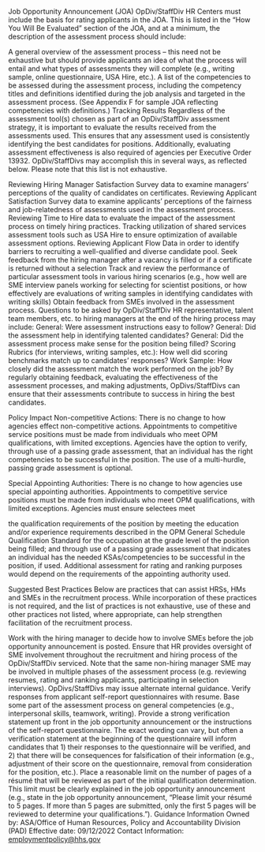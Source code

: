 
Job Opportunity Announcement (JOA)
OpDiv/StaffDiv HR Centers must include the basis for rating applicants in the JOA. This is listed in the “How You Will Be Evaluated” section of the JOA, and at a minimum, the description of the assessment process should include:

A general overview of the assessment process – this need not be exhaustive but should provide applicants an idea of what the process will entail and what types of assessments they will complete (e.g., writing sample, online questionnaire, USA Hire, etc.).
A list of the competencies to be assessed during the assessment process, including the competency titles and definitions identified during the job analysis and targeted in the assessment process. (See Appendix F for sample JOA reflecting competencies with definitions.)
Tracking Results
Regardless of the assessment tool(s) chosen as part of an OpDiv/StaffDiv assessment strategy, it is important to evaluate the results received from the assessments used. This ensures that any assessment used is consistently identifying the best candidates for positions. Additionally, evaluating assessment effectiveness is also required of agencies per Executive Order 13932.
OpDiv/StaffDivs may accomplish this in several ways, as reflected below. Please note that this list is not exhaustive.

Reviewing Hiring Manager Satisfaction Survey data to examine managers’ perceptions of the quality of candidates on certificates.
Reviewing Applicant Satisfaction Survey data to examine applicants’ perceptions of the fairness and job-relatedness of assessments used in the assessment process.
Reviewing Time to Hire data to evaluate the impact of the assessment process on timely hiring practices.
Tracking utilization of shared services assessment tools such as USA Hire to ensure optimization of available assessment options.
Reviewing Applicant Flow Data in order to identify barriers to recruiting a well-qualified and diverse candidate pool.
Seek feedback from the hiring manager after a vacancy is filled or if a certificate is returned without a selection
Track and review the performance of particular assessment tools in various hiring scenarios (e.g., how well are SME interview panels working for selecting for scientist positions, or how effectively are evaluations of writing samples in identifying candidates with writing skills)
Obtain feedback from SMEs involved in the assessment process.
Questions to be asked by OpDiv/StaffDiv HR representative, talent team members, etc. to hiring managers at the end of the hiring process may include:
General: Were assessment instructions easy to follow?
General: Did the assessment help in identifying talented candidates?
General: Did the assessment process make sense for the position being filled?
Scoring Rubrics (for interviews, writing samples, etc.): How well did scoring benchmarks match up to candidates’ responses?
Work Sample: How closely did the assessment match the work performed on the job?
By regularly obtaining feedback, evaluating the effectiveness of the assessment processes, and making adjustments, OpDivs/StaffDivs can ensure that their assessments contribute to success in hiring the best candidates.

Policy Impact
Non-competitive Actions: There is no change to how agencies effect non-competitive actions. Appointments to competitive service positions must be made from individuals who meet OPM qualifications, with limited exceptions. Agencies have the option to verify, through use of a passing grade assessment, that an individual has the right competencies to be successful in the position. The use of a multi-hurdle, passing grade assessment is optional.

Special Appointing Authorities: There is no change to how agencies use special appointing authorities. Appointments to competitive service positions must be made from individuals who meet OPM qualifications, with limited exceptions. Agencies must ensure selectees meet

the qualification requirements of the position by meeting the education and/or experience requirements described in the OPM General Schedule Qualification Standard for the occupation at the grade level of the position being filled; and through use of a passing grade assessment that indicates an individual has the needed KSAs/competencies to be successful in the position, if used. Additional assessment for rating and ranking purposes would depend on the requirements of the appointing authority used.

Suggested Best Practices
Below are practices that can assist HRSs, HMs and SMEs in the recruitment process. While incorporation of these practices is not required, and the list of practices is not exhaustive, use of these and other practices not listed, where appropriate, can help strengthen facilitation of the recruitment process.

Work with the hiring manager to decide how to involve SMEs before the job opportunity announcement is posted.
Ensure that HR provides oversight of SME involvement throughout the recruitment and hiring process of the OpDiv/StaffDiv serviced.
Note that the same non-hiring manager SME may be involved in multiple phases of the assessment process (e.g. reviewing resumes, rating and ranking applicants, participating in selection interviews). OpDivs/StaffDivs may issue alternate internal guidance.
Verify responses from applicant self-report questionnaires with resume.
Base some part of the assessment process on general competencies (e.g., interpersonal skills, teamwork, writing).
Provide a strong verification statement up front in the job opportunity announcement or the instructions of the self-report questionnaire. The exact wording can vary, but often a verification statement at the beginning of the questionnaire will inform candidates that 1) their responses to the questionnaire will be verified, and 2) that there will be consequences for falsification of their information (e.g., adjustment of their score on the questionnaire, removal from consideration for the position, etc.).
Place a reasonable limit on the number of pages of a résumé that will be reviewed as part of the initial qualification determination. This limit must be clearly explained in the job opportunity announcement (e.g., state in the job opportunity announcement, “Please limit your résumé to 5 pages. If more than 5 pages are submitted, only the first 5 pages will be reviewed to determine your qualifications.”).
Guidance Information
Owned by: ASA/Office of Human Resources, Policy and Accountability Division (PAD)
Effective date: 09/12/2022
Contact Information: employmentpolicy@hhs.gov

 